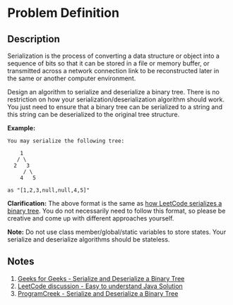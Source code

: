 # Problem Definition

## Description

Serialization is the process of converting a data structure or object into a sequence of bits so that it can be stored in a file or memory buffer, or transmitted across a network connection link to be reconstructed later in the same or another computer environment.

Design an algorithm to serialize and deserialize a binary tree. There is no restriction on how your serialization/deserialization algorithm should work. You just need to ensure that a binary tree can be serialized to a string and this string can be deserialized to the original tree structure.

**Example:**

```text
You may serialize the following tree:

    1
   / \
  2   3
     / \
    4   5

as "[1,2,3,null,null,4,5]"
```

**Clarification:** The above format is the same as [how LeetCode serializes a binary tree](https://leetcode.com/faq/#binary-tree). You do not necessarily need to follow this format, so please be creative and come up with different approaches yourself.

**Note:** Do not use class member/global/static variables to store states. Your serialize and deserialize algorithms should be stateless.

## Notes

1. [Geeks for Geeks - Serialize and Deserialize a Binary Tree](https://www.geeksforgeeks.org/serialize-deserialize-binary-tree/)
1. [LeetCode discussion - Easy to understand Java Solution](https://leetcode.com/problems/serialize-and-deserialize-binary-tree/discuss/74253/Easy-to-understand-Java-Solution)
1. [ProgramCreek - Serialize and Deserialize a Binary Tree](https://www.programcreek.com/2014/05/leetcode-serialize-and-deserialize-binary-tree-java/)